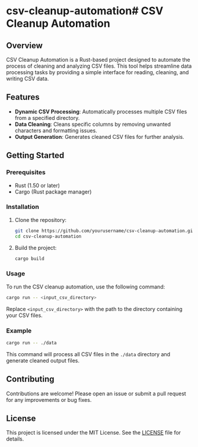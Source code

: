 # csv-cleanup-automation# CSV Cleanup Automation

## Overview

CSV Cleanup Automation is a Rust-based project designed to automate the process of cleaning and analyzing CSV files. This tool helps streamline data processing tasks by providing a simple interface for reading, cleaning, and writing CSV data.

## Features

- **Dynamic CSV Processing**: Automatically processes multiple CSV files from a specified directory.
- **Data Cleaning**: Cleans specific columns by removing unwanted characters and formatting issues.
- **Output Generation**: Generates cleaned CSV files for further analysis.

## Getting Started

### Prerequisites

- Rust (1.50 or later)
- Cargo (Rust package manager)

### Installation

1. Clone the repository:
   ```bash
   git clone https://github.com/yourusername/csv-cleanup-automation.git
   cd csv-cleanup-automation
   ```

2. Build the project:
   ```bash
   cargo build
   ```

### Usage

To run the CSV cleanup automation, use the following command:

```bash
cargo run -- <input_csv_directory>
```

Replace `<input_csv_directory>` with the path to the directory containing your CSV files.

### Example

```bash
cargo run -- ./data
```

This command will process all CSV files in the `./data` directory and generate cleaned output files.

## Contributing

Contributions are welcome! Please open an issue or submit a pull request for any improvements or bug fixes.

## License

This project is licensed under the MIT License. See the [LICENSE](LICENSE) file for details.
